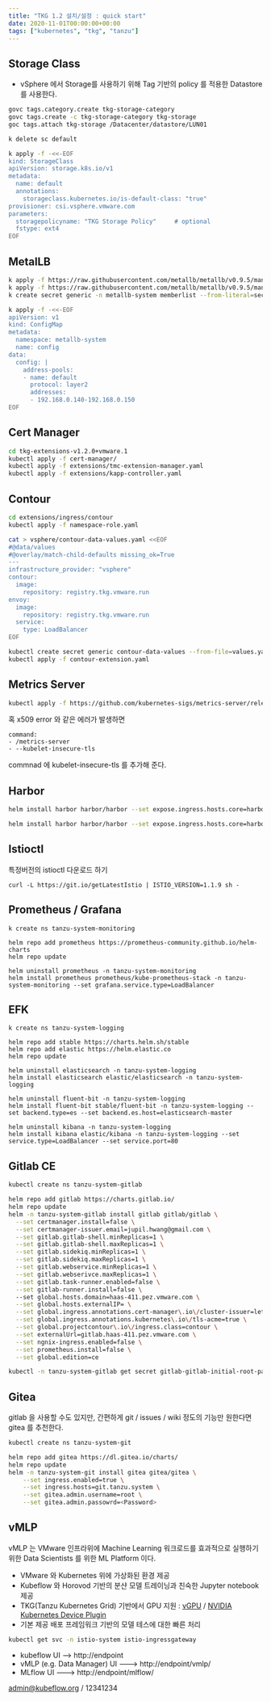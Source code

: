 ```yaml
---
title: "TKG 1.2 설치/설정 : quick start"
date: 2020-11-01T00:00:00+00:00
tags: ["kubernetes", "tkg", "tanzu"]
---
```




## Storage Class

- vSphere 에서 Storage를 사용하기 위해 Tag 기반의 policy 를 적용한 Datastore 를 사용한다.
```bash
govc tags.category.create tkg-storage-category
govc tags.create -c tkg-storage-category tkg-storage
goc tags.attach tkg-storage /Datacenter/datastore/LUN01
```

```bash
k delete sc default

k apply -f -<<-EOF
kind: StorageClass
apiVersion: storage.k8s.io/v1
metadata:
  name: default
  annotations:
    storageclass.kubernetes.io/is-default-class: "true"
provisioner: csi.vsphere.vmware.com
parameters:
  storagepolicyname: "TKG Storage Policy"     # optional
  fstype: ext4
EOF
```

## MetalLB 
```bash
k apply -f https://raw.githubusercontent.com/metallb/metallb/v0.9.5/manifests/namespace.yaml
k apply -f https://raw.githubusercontent.com/metallb/metallb/v0.9.5/manifests/metallb.yaml
k create secret generic -n metallb-system memberlist --from-literal=secretkey="$(openssl rand -base64 128)"

k apply -f -<<-EOF
apiVersion: v1
kind: ConfigMap
metadata:
  namespace: metallb-system
  name: config
data:
  config: |
    address-pools:
    - name: default
      protocol: layer2
      addresses:
      - 192.168.0.140-192.168.0.150
EOF
```

## Cert Manager
```bash
cd tkg-extensions-v1.2.0+vmware.1
kubectl apply -f cert-manager/
kubectl apply -f extensions/tmc-extension-manager.yaml
kubectl apply -f extensions/kapp-controller.yaml
```

## Contour
```bash
cd extensions/ingress/contour
kubectl apply -f namespace-role.yaml

cat > vsphere/contour-data-values.yaml <<EOF
#@data/values
#@overlay/match-child-defaults missing_ok=True
---
infrastructure_provider: "vsphere"
contour:
  image:
    repository: registry.tkg.vmware.run
envoy:
  image:
    repository: registry.tkg.vmware.run
  service:
    type: LoadBalancer
EOF

kubectl create secret generic contour-data-values --from-file=values.yaml=vsphere/contour-data-values.yaml -n tanzu-system-ingress
kubectl apply -f contour-extension.yaml
```

## Metrics Server 
```bash
kubectl apply -f https://github.com/kubernetes-sigs/metrics-server/releases/download/v0.4.0/components.yaml
```
혹 x509 error 와 같은 에러가  발생하면
```
command:
- /metrics-server
- --kubelet-insecure-tls
```

commnad 에 kubelet-insecure-tls 를 추가해 준다. 


## Harbor
```bash
helm install harbor harbor/harbor --set expose.ingress.hosts.core=harbor.vsphere.skt --set expose.ingress.hosts.notary=notary.vsphere.skt --set externalURL=https://harbor.vsphere.skt:32588 -n harbor --set persistence.persistentVolumeClaim.registry.size=100Gi

helm install harbor harbor/harbor --set expose.ingress.hosts.core=harbor-02.vsphere.skt --set expose.ingress.hosts.notary=notary-02.vsphere.skt --set externalURL=https://harbor-02.vsphere.skt -n tanzu-system-harbor --set persistence.persistentVolumeClaim.registry.size=100Gi
```


## Istioctl 
특정버전의 istioctl 다운로드 하기
```
curl -L https://git.io/getLatestIstio | ISTIO_VERSION=1.1.9 sh -
```

## Prometheus / Grafana
```
k create ns tanzu-system-monitoring

helm repo add prometheus https://prometheus-community.github.io/helm-charts
helm repo update

helm uninstall prometheus -n tanzu-system-monitoring
helm install prometheus prometheus/kube-prometheus-stack -n tanzu-system-monitoring --set grafana.service.type=LoadBalancer
```

## EFK
```
k create ns tanzu-system-logging

helm repo add stable https://charts.helm.sh/stable
helm repo add elastic https://helm.elastic.co
helm repo update

helm uninstall elasticsearch -n tanzu-system-logging
helm install elasticsearch elastic/elasticsearch -n tanzu-system-logging

helm uninstall fluent-bit -n tanzu-system-logging
helm install fluent-bit stable/fluent-bit -n tanzu-system-logging --set backend.type=es --set backend.es.host=elasticsearch-master

helm uninstall kibana -n tanzu-system-logging
helm install kibana elastic/kibana -n tanzu-system-logging --set service.type=LoadBalancer --set service.port=80
```

## Gitlab CE
```bash
kubectl create ns tanzu-system-gitlab

helm repo add gitlab https://charts.gitlab.io/
helm repo update
helm -n tanzu-system-gitlab install gitlab gitlab/gitlab \
  --set certmanager.install=false \
  --set certmanager-issuer.email=jupil.hwang@gmail.com \
  --set gitlab.gitlab-shell.minReplicas=1 \
  --set gitlab.gitlab-shell.maxReplicas=1 \
  --set gitlab.sidekiq.minReplicas=1 \
  --set gitlab.sidekiq.maxReplicas=1 \
  --set gitlab.webservice.minReplicas=1 \
  --set gitlab.webserivce.maxReplicas=1 \
  --set gitlab.task-runner.enabled=false \
  --set gitlab-runner.install=false \  
  --set global.hosts.domain=haas-411.pez.vmware.com \
  --set global.hosts.externalIP= \
  --set global.ingress.annotations.cert-manager\.io\/cluster-issuer=letsencrypt-contour-cluter-issuer \
  --set global.ingress.annotations.kubernetes\.io\/tls-acme=true \
  --set global.projectcontour\.io\/ingress.class=contour \
  --set externalUrl=gitlab.haas-411.pez.vmware.com \
  --set ngnix-ingress.enabled=false \
  --set prometheus.install=false \
  --set global.edition=ce 

kubectl -n tanzu-system-gitlab get secret gitlab-gitlab-initial-root-password -ojsonpath='{.data.password}' | base64 --decode ; echo
```

## Gitea
gitlab 을 사용할 수도 있지만, 간편하게 git / issues / wiki 정도의 기능만 원한다면 gitea 를 추천한다.
```bash
kubectl create ns tanzu-system-git

helm repo add gitea https://dl.gitea.io/charts/
helm repo update
helm -n tanzu-system-git install gitea gitea/gitea \
    --set ingress.enabled=true \
    --set ingress.hosts=git.tanzu.system \
    --set gitea.admin.username=root \
    --set gitea.admin.passowrd=<Password>
```

## vMLP
vMLP 는 VMware 인프라위에 Machine Learning 워크로드를 효과적으로 실행하기 위한 Data Scientists 를 위한 ML Platform 이다.

- VMware 와 Kubernetes 위에 가상화된 환경 제공
- Kubeflow 와 Horovod 기반의 분샨 모델 트레이닝과 친숙한 Jupyter notebook 제공
- TKG(Tanzu Kubernetes Grid) 기반에서 GPU 지원 : [vGPU](https://blogs.vmware.com/apps/2018/09/using-gpus-with-virtual-machines-on-vsphere-part-3-installing-the-nvidia-grid-technology.html) / [NVIDIA Kubernetes Device Plugin](https://github.com/NVIDIA/k8s-device-plugin)
- 기본 제공 배포 프레임워크 기반의 모델 테스에 대한 빠른 처리


```bash
kubectl get svc -n istio-system istio-ingressgateway
```

- kubeflow UI --> http://endpoint
- vMLP (e.g. Data Manager) UI ---> http://endpoint/vmlp/
- MLflow UI ---> http://endpoint/mlflow/

admin@kubeflow.org / 12341234 